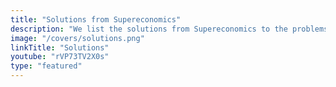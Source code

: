```yaml
---
title: "Solutions from Supereconomics"
description: "We list the solutions from Supereconomics to the problems caused by Marxism and Neoclassical Economics"
image: "/covers/solutions.png"
linkTitle: "Solutions"
youtube: "rVP73TV2X0s"
type: "featured"
---
```


